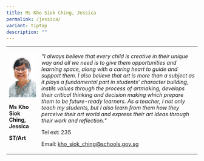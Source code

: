 ```yaml
---
title: Ms Kho Siok Ching, Jessica
permalink: /jessica/
variant: tiptap
description: ""
---
```

<table>
<tbody>
<tr>
<td rowspan="1" colspan="1">
<div class="isomer-image-wrapper">
<img style="width: 100%;" height="auto" width="100%" alt="" src="/images/Org Chart Photos/Mdm_Jessica_Kho_Siok_Ching.jpg">
</div>
<p><strong>Ms Kho Siok Ching, Jessica</strong>
</p>
<p><strong>ST/Art</strong>
</p>
</td>
<td rowspan="1" colspan="1">
<p><em>"I always believe that every child is creative in their unique way and all we need is to give them opportunities and learning space, along with a caring heart to guide and support them. I also believe that art is more than a subject as it plays a fundamental part in students’ character building, instils values through the process of artmaking, develops their critical thinking and decision making which prepare them to be future-ready learners. As a teacher, I not only teach my students, but I also learn from them how they perceive their art world and express their art ideas through their work and reflection."</em>
</p>
<p>Tel ext: 235</p>
<p>Email:&nbsp;<a href="mailto:kho_siok_ching@schools.gov.sg" rel="noopener noreferrer nofollow" target="_blank">kho_siok_ching@schools.gov.sg</a>
</p>
</td>
</tr>
</tbody>
</table>
<p></p>